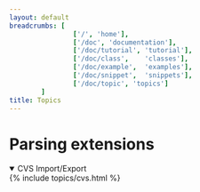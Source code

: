 ```yaml
---
layout: default
breadcrumbs: [
                ['/', 'home'],
                ['/doc', 'documentation'],
                ['/doc/tutorial', 'tutorial'],
                ['/doc/class',    'classes'],
                ['/doc/example',  'examples'],
                ['/doc/snippet',  'snippets'],
                ['/doc/topic', 'topics']
        ]
title: Topics
---
```



Parsing extensions
==================

<details open>
<summary>
CVS Import/Export
</summary>
{% include topics/cvs.html %}
</details>

